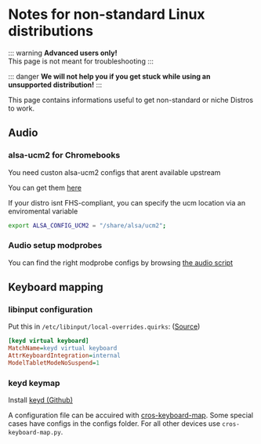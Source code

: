 # Notes for non-standard Linux distributions

::: warning
**Advanced users only!**  
This page is not meant for troubleshooting
:::

::: danger
**We will not help you if you get stuck while using an unsupported distribution!**
:::

This page contains informations useful to get non-standard or niche Distros to work.

## Audio

### alsa-ucm2 for Chromebooks

You need custon alsa-ucm2 configs that arent available upstream

You can get them [here](https://github.com/WeirdTreeThing/alsa-ucm-conf-cros)

If your distro isnt FHS-compliant, you can specify the ucm location via an enviromental variable

```bash
export ALSA_CONFIG_UCM2 = "/share/alsa/ucm2";
```

### Audio setup modprobes

You can find the right modprobe configs by browsing [the audio script](https://github.com/WeirdTreeThing/chromebook-linux-audio/blob/main/setup-audio)

## Keyboard mapping

### libinput configuration

Put this in `/etc/libinput/local-overrides.quirks`: ([Source](https://github.com/WeirdTreeThing/cros-keyboard-map/blob/main/local-overrides.quirks))

```ini
[keyd virtual keyboard]
MatchName=keyd virtual keyboard
AttrKeyboardIntegration=internal
ModelTabletModeNoSuspend=1
```

### keyd keymap

Install [keyd (Github)](https://github.com/rvaiya/keyd)

A configuration file can be accuired with [cros-keyboard-map](https://github.com/WeirdTreeThing/cros-keyboard-map). Some special cases have configs in the configs folder. For all other devices use `cros-keyboard-map.py`.
